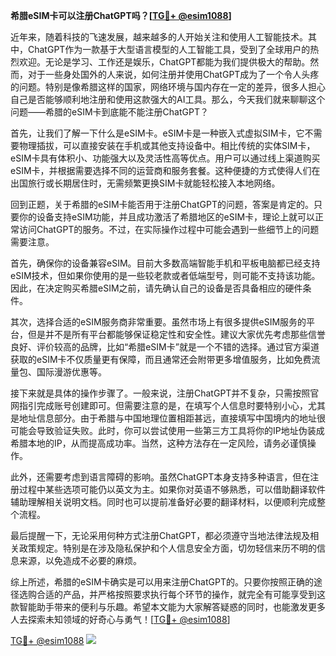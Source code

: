 **希腊eSIM卡可以注册ChatGPT吗？[[TG💪+ @esim1088](https://t.me/s/esim1088)]**

近年来，随着科技的飞速发展，越来越多的人开始关注和使用人工智能技术。其中，ChatGPT作为一款基于大型语言模型的人工智能工具，受到了全球用户的热烈欢迎。无论是学习、工作还是娱乐，ChatGPT都能为我们提供极大的帮助。然而，对于一些身处国外的人来说，如何注册并使用ChatGPT成为了一个令人头疼的问题。特别是像希腊这样的国家，网络环境与国内存在一定的差异，很多人担心自己是否能够顺利地注册和使用这款强大的AI工具。那么，今天我们就来聊聊这个问题——希腊的eSIM卡到底能不能注册ChatGPT？

首先，让我们了解一下什么是eSIM卡。eSIM卡是一种嵌入式虚拟SIM卡，它不需要物理插拔，可以直接安装在手机或其他支持设备中。相比传统的实体SIM卡，eSIM卡具有体积小、功能强大以及灵活性高等优点。用户可以通过线上渠道购买eSIM卡，并根据需要选择不同的运营商和服务套餐。这种便捷的方式使得人们在出国旅行或长期居住时，无需频繁更换SIM卡就能轻松接入本地网络。

回到正题，关于希腊的eSIM卡能否用于注册ChatGPT的问题，答案是肯定的。只要你的设备支持eSIM功能，并且成功激活了希腊地区的eSIM卡，理论上就可以正常访问ChatGPT的服务。不过，在实际操作过程中可能会遇到一些细节上的问题需要注意。

首先，确保你的设备兼容eSIM。目前大多数高端智能手机和平板电脑都已经支持eSIM技术，但如果你使用的是一些较老款或者低端型号，则可能不支持该功能。因此，在决定购买希腊eSIM之前，请先确认自己的设备是否具备相应的硬件条件。

其次，选择合适的eSIM服务商非常重要。虽然市场上有很多提供eSIM服务的平台，但是并不是所有平台都能够保证稳定性和安全性。建议大家优先考虑那些信誉良好、评价较高的品牌，比如“希腊eSIM卡”就是一个不错的选择。通过官方渠道获取的eSIM卡不仅质量更有保障，而且通常还会附带更多增值服务，比如免费流量包、国际漫游优惠等。

接下来就是具体的操作步骤了。一般来说，注册ChatGPT并不复杂，只需按照官网指引完成账号创建即可。但需要注意的是，在填写个人信息时要特别小心，尤其是地址信息部分。由于希腊与中国地理位置相距甚远，直接填写中国境内的地址很可能会导致验证失败。此时，你可以尝试使用一些第三方工具将你的IP地址伪装成希腊本地的IP，从而提高成功率。当然，这种方法存在一定风险，请务必谨慎操作。

此外，还需要考虑到语言障碍的影响。虽然ChatGPT本身支持多种语言，但在注册过程中某些选项可能仍以英文为主。如果你对英语不够熟悉，可以借助翻译软件辅助理解相关说明文档。同时也可以提前准备好必要的翻译材料，以便顺利完成整个流程。

最后提醒一下，无论采用何种方式注册ChatGPT，都必须遵守当地法律法规及相关政策规定。特别是在涉及隐私保护和个人信息安全方面，切勿轻信来历不明的信息来源，以免造成不必要的麻烦。

综上所述，希腊的eSIM卡确实是可以用来注册ChatGPT的。只要你按照正确的途径选购合适的产品，并严格按照要求执行每个环节的操作，就完全有可能享受到这款智能助手带来的便利与乐趣。希望本文能为大家解答疑惑的同时，也能激发更多人去探索未知领域的好奇心与勇气！[[TG💪+ @esim1088](https://t.me/s/esim1088)]

[TG💪+ @esim1088](https://t.me/s/esim1088) ![](https://i.postimg.cc/4NQfJmqS/Snipaste-2025-05-13-00-14-12.png)